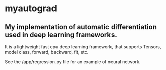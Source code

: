 # myautograd
## My implementation of automatic differentiation used in deep learning frameworks.

It is a lightweight fast cpu deep learning framework, that supports Tensors, model class, forward, backward, fit, etc.

See the /app/regression.py file for an example of neural network.
